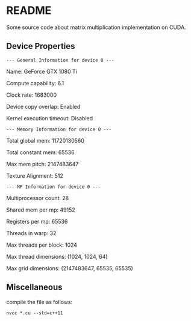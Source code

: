 # README

Some source code about matrix multiplication implementation on CUDA.

## Device Properties

    --- General Information for device 0 ---
Name:  GeForce GTX 1080 Ti

Compute capability:  6.1

Clock rate:  1683000

Device copy overlap: Enabled

Kernel execution timeout:  Disabled

    --- Memory Information for device 0 ---
Total global mem:   11720130560

Total constant mem:    65536

Max mem pitch:    2147483647

Texture Alignment:    512

    --- MP Information for device 0 ---
Multiprocessor count:    28

Shared mem per mp:    49152

Registers per mp:    65536

Threads in warp:    32

Max threads per block:    1024

Max thread dimensions:  (1024, 1024, 64)

Max grid dimensions: (2147483647, 65535, 65535)

## Miscellaneous

compile the file as follows:

```
nvcc *.cu --std=c++11
```

